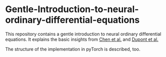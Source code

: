 # Gentle-Introduction-to-neural-ordinary-differential-equations

This repository contains a gentle introduction to neural ordinary differential equations.
It explains the basic insights from [Chen et al.](https://arxiv.org/abs/1806.07366) and [Dupont et al.](https://arxiv.org/abs/1904.01681)

The structure of the implementation in pyTorch is described, too.
